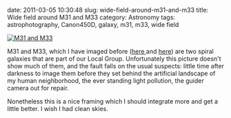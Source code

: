 date: 2011-03-05 10:30:48
slug: wide-field-around-m31-and-m33
title: Wide field around M31 and M33
category: Astronomy
tags: astrophotography, Canon450D, galaxy, m31, m33, wide field

[![][1]][1]

M31 and M33, which I have imaged before ([here ](/381/)and [here](/410/)) are
two spiral galaxies that are part of our Local Group. Unfortunately this
picture doesn't show much of them, and the fault falls on the usual suspects:
little time after darkness to image them before they set behind the artificial
landscape of my human neighborhood, the ever standing light pollution, the
guider camera out for repair.

Nonetheless this is a nice framing which I should integrate more and get a
little better. I wish I had clean skies.

[1]: |filename|/images/2011_m31_m33.jpg "M31 and M33"
